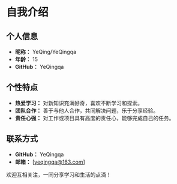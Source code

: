 # 自我介绍

## 个人信息
- **昵称：** YeQing/YeQingqa
- **年龄：** 15
- **GitHub：** YeQingqa

## 个性特点
- **热爱学习：** 对新知识充满好奇，喜欢不断学习和探索。
- **团队合作：** 善于与他人合作，共同解决问题，乐于分享经验。
- **责任心强：** 对工作或项目具有高度的责任心，能够完成自己的任务。

## 联系方式
- **GitHub：** YeQingqa
- **邮箱：** [yeqingqa@163.com]

欢迎互相关注，一同分享学习和生活的点滴！
